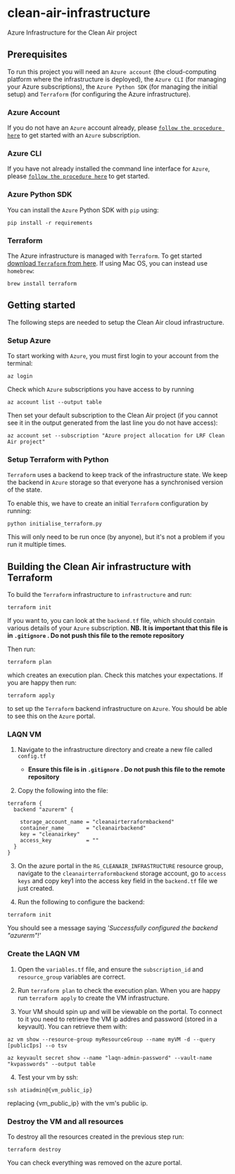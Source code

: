 # clean-air-infrastructure
Azure Infrastructure for the Clean Air project

## Prerequisites
To run this project you will need an `Azure account` (the cloud-computing platform where the infrastructure is deployed), the `Azure CLI` (for managing your Azure subscriptions), the `Azure Python SDK` (for managing the initial setup) and `Terraform` (for configuring the Azure infrastructure).


### Azure Account
If you do not have an `Azure` account already, please [`follow the procedure here`](https://azure.microsoft.com/en-us/) to get started with an `Azure` subscription.

### Azure CLI
If you have not already installed the command line interface for `Azure`, please [`follow the procedure here`](https://docs.microsoft.com/en-us/cli/azure/install-azure-cli) to get started.

### Azure Python SDK
You can install the `Azure` Python SDK with `pip` using:

```
pip install -r requirements
```

### Terraform
The Azure infrastructure is managed with `Terraform`. To get started [download `Terraform` from here](https://www.terraform.io). If using Mac OS, you can instead use `homebrew`:

```
brew install terraform
```

## Getting started
The following steps are needed to setup the Clean Air cloud infrastructure.

### Setup Azure
To start working with `Azure`, you must first login to your account from the terminal:

```
az login
```

Check which `Azure` subscriptions you have access to by running

```
az account list --output table
```

Then set your default subscription to the Clean Air project (if you cannot see it in the output generated from the last line you do not have access):


```
az account set --subscription "Azure project allocation for LRF Clean Air project"
```

### Setup Terraform with Python
`Terraform` uses a backend to keep track of the infrastructure state.
We keep the backend in `Azure` storage so that everyone has a synchronised version of the state.

To enable this, we have to create an initial `Terraform` configuration by running:

```
python initialise_terraform.py
```

This will only need to be run once (by anyone), but it's not a problem if you run it multiple times.


## Building the Clean Air infrastructure with Terraform
To build the `Terraform` infrastructure to `infrastructure` and run:

```
terraform init
```

If you want to, you can look at the `backend.tf` file, which should contain various details of your `Azure` subscription. **NB. It is important that this file is in `.gitignore` . Do not push this file to the remote repository**

Then run:

```
terraform plan
```

which creates an execution plan. Check this matches your expectations. If you are happy then run:

```
terraform apply
```

to set up the `Terraform` backend infrastructure on `Azure`. You should be able to see this on the `Azure` portal.


### LAQN VM


1. Navigate to the infrastructure directory and create a new file called `config.tf`
    - **Ensure this file is in `.gitignore` . Do not push this file to the remote repository**

2. Copy the following into the file:

```
terraform {
  backend "azurerm" {

    storage_account_name = "cleanairterraformbackend"
    container_name       = "cleanairbackend"
    key = "cleanairkey"
    access_key           = ""
  }
}
```

3. On the azure portal in the `RG_CLEANAIR_INFRASTRUCTURE` resource group, navigate to the `cleanairterraformbackend` storage account, go to `access keys` and copy key1 into the access key field in the `backend.tf` file we just created.

4. Run the following to configure the backend:

```
terraform init
```
You should see a message saying *'Successfully configured the backend "azurerm"!'*

### Create the LAQN VM

1. Open the `variables.tf` file, and ensure the `subscription_id` and `resource_group` variables are correct.

2. Run ```terraform plan``` to check the execution plan. When you are happy run ```terraform apply``` to create the VM infrastructure.


3. Your VM should spin up and will be viewable on the portal. To connect to it you need to retrieve the VM ip addres and password (stored in a keyvault). You can retrieve them with:

```
az vm show --resource-group myResourceGroup --name myVM -d --query [publicIps] --o tsv
```

```
az keyvault secret show --name "laqn-admin-password" --vault-name "kvpasswords" --output table
```

4. Test your vm by ssh:

```
ssh atiadmin@{vm_public_ip}
```

replacing {vm_public_ip} with the vm's public ip.

### Destroy the VM and all resources

To destroy all the resources created in the previous step run:

```
terraform destroy
```

You can check everything was removed on the azure portal.